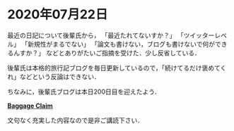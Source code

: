# 2020年07月22日 


最近の日記について後輩氏から，
「最近たれてないすか？」
「ツイッターレベル」
「新規性がまるでない」
「論文も書けない，ブログも書けないで何ができるんすか？」
などとありがたいご指摘を受けた．少し反省している．


後輩氏は本格的旅行記ブログを毎日更新しているので，「続けてるだけ褒めてくれ」などという反論はできない．


ちなみに，後輩氏ブログは本日200日目を迎えたよう．


**[Baggage Claim](https://pur-usupr.hatenablog.com/)**


文句なく充実した内容なので是非ご講読下さい．